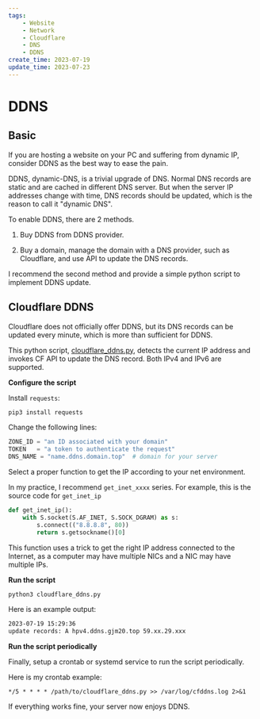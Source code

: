 ```yaml
---
tags:
    - Website
    - Network
    - Cloudflare
    - DNS
    - DDNS
create_time: 2023-07-19
update_time: 2023-07-23
---
```


# DDNS

## Basic

If you are hosting a website on your PC and suffering from dynamic IP, consider DDNS as the best way to ease the pain.

DDNS, dynamic-DNS, is a trivial upgrade of DNS. Normal DNS records are static and are cached in different DNS server. But when the server IP addresses change with time, DNS records should be updated, which is the reason to call it "dynamic DNS".

To enable DDNS, there are 2 methods.

1. Buy DDNS from DDNS provider.

2. Buy a domain, manage the domain with a DNS provider, such as Cloudflare, and use API to update the DNS records.

I recommend the second method and provide a simple python script to implement DDNS update.

<!-- more -->


## Cloudflare DDNS

Cloudflare does not officially offer DDNS, but its DNS records can be updated every minute, which is more than sufficient for DDNS. 

This python script, [cloudflare_ddns.py](https://gist.github.com/GJCav/9f5fca89ad6e5d7785ca9c7e1469a96c), detects the current IP address and invokes CF API to update the DNS record. Both IPv4 and IPv6 are supported.

**Configure the script**

Install `requests`:

``` bash
pip3 install requests
```

Change the following lines:

``` python 
ZONE_ID = "an ID associated with your domain"
TOKEN   = "a token to authenticate the request"
DNS_NAME = "name.ddns.domain.top"  # domain for your server
```

Select a proper function to get the IP according to your net environment.

In my practice, I recommend `get_inet_xxxx` series. For example, this is the source code for `get_inet_ip`

``` python 
def get_inet_ip():
    with S.socket(S.AF_INET, S.SOCK_DGRAM) as s:
        s.connect(("8.8.8.8", 80))
        return s.getsockname()[0]

```

This function uses a trick to get the right IP address connected to the Internet, as a computer may have multiple NICs and a NIC may have multiple IPs. 

**Run the script**

``` bash 
python3 cloudflare_ddns.py
```

Here is an example output:

``` txt
2023-07-19 15:29:36
update records: A hpv4.ddns.gjm20.top 59.xx.29.xxx
```

**Run the script periodically**

Finally, setup a crontab or systemd service to run the script periodically. 

Here is my crontab example:

``` cron
*/5 * * * * /path/to/cloudflare_ddns.py >> /var/log/cfddns.log 2>&1
```

If everything works fine, your server now enjoys DDNS.

